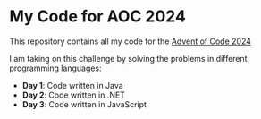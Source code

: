 # My Code for AOC 2024

This repository contains all my code for the [Advent of Code 2024](https://adventofcode.com/2024)

I am taking on this challenge by solving the problems in different programming languages:

- **Day 1**: Code written in Java
- **Day 2**: Code written in .NET
- **Day 3**: Code written in JavaScript
